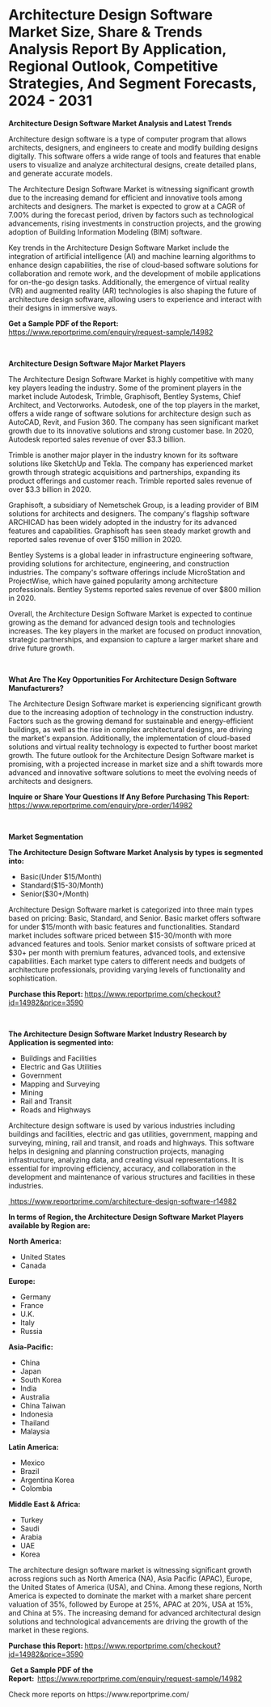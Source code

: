 <p><h1>Architecture Design Software Market Size, Share & Trends Analysis Report By Application, Regional Outlook, Competitive Strategies, And Segment Forecasts, 2024 - 2031</h1></p><p><strong>Architecture Design Software Market Analysis and Latest Trends</strong></p>
<p><p>Architecture design software is a type of computer program that allows architects, designers, and engineers to create and modify building designs digitally. This software offers a wide range of tools and features that enable users to visualize and analyze architectural designs, create detailed plans, and generate accurate models.</p><p>The Architecture Design Software Market is witnessing significant growth due to the increasing demand for efficient and innovative tools among architects and designers. The market is expected to grow at a CAGR of 7.00% during the forecast period, driven by factors such as technological advancements, rising investments in construction projects, and the growing adoption of Building Information Modeling (BIM) software.</p><p>Key trends in the Architecture Design Software Market include the integration of artificial intelligence (AI) and machine learning algorithms to enhance design capabilities, the rise of cloud-based software solutions for collaboration and remote work, and the development of mobile applications for on-the-go design tasks. Additionally, the emergence of virtual reality (VR) and augmented reality (AR) technologies is also shaping the future of architecture design software, allowing users to experience and interact with their designs in immersive ways.</p></p>
<p><strong>Get a Sample PDF of the Report:&nbsp;</strong> <a href="https://www.reportprime.com/enquiry/request-sample/14982">https://www.reportprime.com/enquiry/request-sample/14982</a></p>
<p>&nbsp;</p>
<p><strong>Architecture Design Software Major Market Players</strong></p>
<p><p>The Architecture Design Software Market is highly competitive with many key players leading the industry. Some of the prominent players in the market include Autodesk, Trimble, Graphisoft, Bentley Systems, Chief Architect, and Vectorworks. Autodesk, one of the top players in the market, offers a wide range of software solutions for architecture design such as AutoCAD, Revit, and Fusion 360. The company has seen significant market growth due to its innovative solutions and strong customer base. In 2020, Autodesk reported sales revenue of over $3.3 billion.</p><p>Trimble is another major player in the industry known for its software solutions like SketchUp and Tekla. The company has experienced market growth through strategic acquisitions and partnerships, expanding its product offerings and customer reach. Trimble reported sales revenue of over $3.3 billion in 2020.</p><p>Graphisoft, a subsidiary of Nemetschek Group, is a leading provider of BIM solutions for architects and designers. The company's flagship software ARCHICAD has been widely adopted in the industry for its advanced features and capabilities. Graphisoft has seen steady market growth and reported sales revenue of over $150 million in 2020.</p><p>Bentley Systems is a global leader in infrastructure engineering software, providing solutions for architecture, engineering, and construction industries. The company's software offerings include MicroStation and ProjectWise, which have gained popularity among architecture professionals. Bentley Systems reported sales revenue of over $800 million in 2020.</p><p>Overall, the Architecture Design Software Market is expected to continue growing as the demand for advanced design tools and technologies increases. The key players in the market are focused on product innovation, strategic partnerships, and expansion to capture a larger market share and drive future growth.</p></p>
<p>&nbsp;</p>
<p><strong>What Are The Key Opportunities For Architecture Design Software Manufacturers?</strong></p>
<p><p>The Architecture Design Software market is experiencing significant growth due to the increasing adoption of technology in the construction industry. Factors such as the growing demand for sustainable and energy-efficient buildings, as well as the rise in complex architectural designs, are driving the market's expansion. Additionally, the implementation of cloud-based solutions and virtual reality technology is expected to further boost market growth. The future outlook for the Architecture Design Software market is promising, with a projected increase in market size and a shift towards more advanced and innovative software solutions to meet the evolving needs of architects and designers.</p></p>
<p><strong>Inquire or Share Your Questions If Any Before Purchasing This Report:</strong> <a href="https://www.reportprime.com/enquiry/pre-order/14982">https://www.reportprime.com/enquiry/pre-order/14982</a></p>
<p>&nbsp;</p>
<p><strong>Market Segmentation</strong></p>
<p><strong>The Architecture Design Software Market Analysis by types is segmented into:</strong></p>
<p><ul><li>Basic(Under $15/Month)</li><li>Standard($15-30/Month)</li><li>Senior($30+/Month)</li></ul></p>
<p><p>Architecture Design Software market is categorized into three main types based on pricing: Basic, Standard, and Senior. Basic market offers software for under $15/month with basic features and functionalities. Standard market includes software priced between $15-30/month with more advanced features and tools. Senior market consists of software priced at $30+ per month with premium features, advanced tools, and extensive capabilities. Each market type caters to different needs and budgets of architecture professionals, providing varying levels of functionality and sophistication.</p></p>
<p><strong>Purchase this Report:&nbsp;</strong><a href="https://www.reportprime.com/checkout?id=14982&price=3590">https://www.reportprime.com/checkout?id=14982&price=3590</a></p>
<p>&nbsp;</p>
<p><strong>The Architecture Design Software Market Industry Research by Application is segmented into:</strong></p>
<p><ul><li>Buildings and Facilities</li><li>Electric and Gas Utilities</li><li>Government</li><li>Mapping and Surveying</li><li>Mining</li><li>Rail and Transit</li><li>Roads and Highways</li></ul></p>
<p><p>Architecture design software is used by various industries including buildings and facilities, electric and gas utilities, government, mapping and surveying, mining, rail and transit, and roads and highways. This software helps in designing and planning construction projects, managing infrastructure, analyzing data, and creating visual representations. It is essential for improving efficiency, accuracy, and collaboration in the development and maintenance of various structures and facilities in these industries.</p></p>
<p><a href="https://www.reportprime.com/architecture-design-software-r14982">&nbsp;https://www.reportprime.com/architecture-design-software-r14982</a></p>
<p><strong>In terms of Region, the Architecture Design Software Market Players available by Region are:</strong></p>
<p>
    <p> <strong> North America: </strong>
        <ul>
            <li>United States</li>
            <li>Canada</li>
        </ul>
        </p> 
    <p> <strong> Europe: </strong>
        <ul>
            <li>Germany</li>
            <li>France</li>
            <li>U.K.</li>
            <li>Italy</li>
            <li>Russia</li>
        </ul>
        </p> 
    <p> <strong> Asia-Pacific: </strong>
        <ul>
            <li>China</li>
            <li>Japan</li>
            <li>South Korea</li>
            <li>India</li>
            <li>Australia</li>
            <li>China Taiwan</li>
            <li>Indonesia</li>
            <li>Thailand</li>
            <li>Malaysia</li>
        </ul>
        </p> 
    <p> <strong> Latin America: </strong>
        <ul>
            <li>Mexico</li>
            <li>Brazil</li>
            <li>Argentina Korea</li>
            <li>Colombia</li>
        </ul>
        </p> 
    <p> <strong> Middle East & Africa: </strong>
        <ul>
            <li>Turkey</li>
            <li>Saudi</li>
            <li>Arabia</li>
            <li>UAE</li>
            <li>Korea</li>
        </ul>
    </p>
    </p>
<p><p>The architecture design software market is witnessing significant growth across regions such as North America (NA), Asia Pacific (APAC), Europe, the United States of America (USA), and China. Among these regions, North America is expected to dominate the market with a market share percent valuation of 35%, followed by Europe at 25%, APAC at 20%, USA at 15%, and China at 5%. The increasing demand for advanced architectural design solutions and technological advancements are driving the growth of the market in these regions.</p></p>
<p><strong>Purchase this Report: </strong><a href="https://www.reportprime.com/checkout?id=14982&price=3590">https://www.reportprime.com/checkout?id=14982&price=3590</a></p>
<p>&nbsp;<strong>Get a Sample PDF of the Report:&nbsp;&nbsp;</strong><a href="https://www.reportprime.com/enquiry/request-sample/14982">https://www.reportprime.com/enquiry/request-sample/14982</a></p>
<p><strong></strong></p>
<p>Check more reports on https://www.reportprime.com/</p>